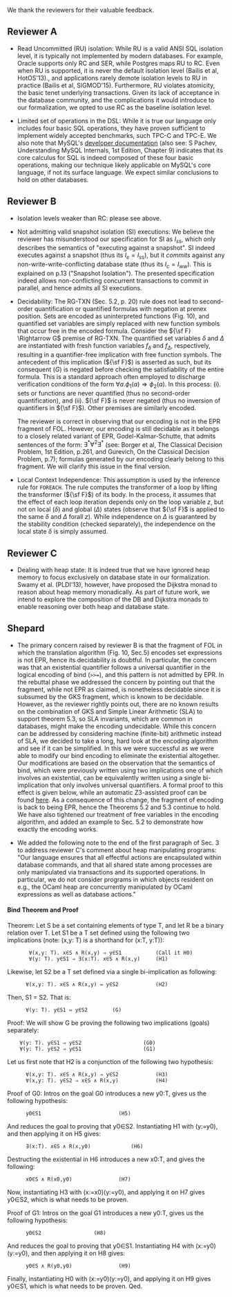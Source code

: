 We thank the reviewers for their valuable feedback.

Reviewer A
-----------

- Read Uncommitted (RU) isolation: While RU is a valid ANSI SQL
  isolation level, it is typically not implemented by modern
  databases. For example, Oracle supports only RC and SER, while
  Postgres maps RU to RC. Even when RU is supported, it is never the
  default isolation level (Bailis et al, HotOS'13)., and applications
  rarely demote isolation levels to RU in practice (Bailis et al,
  SIGMOD'15). Furthermore, RU violates atomicity, the basic tenet
  underlying transactions.  Given its lack of acceptance in the
  database community, and the complications it would introduce to our
  formalization, we opted to use RC as the baseline isolation level.

- Limited set of operations in the DSL: While it is true our language
  only includes four basic SQL operations, they have proven sufficient
  to implement widely accepted benchmarks, such TPC-C and TPC-E. We
  also note that MySQL's [developer
  documentation](https://dev.mysql.com/doc/internals/en/) (also see: S
  Pachev, Understanding MySQL Internals, 1st Edition, Chapter 9)
  indicates that its core calculus for SQL is indeed composed of these
  four basic operations, making our technique likely applicable on
  MySQL's core language, if not its surface language. We expect
  similar conclusions to hold on other databases.

Reviewer B
-------------

- Isolation levels weaker than RC: please see above.

- Not admitting valid snapshot isolation (SI) executions:  We believe
  the reviewer has misunderstood our specification for SI as $I_{ss}$,
  which only describes the semantics of "executing against a
  snapshot". SI indeed executes against a snapshot (thus its $I_e =
  I_{ss}$), but it *commits* against any non-write-write-conflicting
  database state (thus its $I_c = I_{ww}$). This is explained on p.13
  ("Snapshot Isolation"). The presented specification indeed allows
  non-conflicting concurrent transactions to commit in parallel, and hence
  admits all SI executions.

- Decidability: The RG-TXN (Sec. 5.2, p. 20) rule does not lead to
  second-order quantification or quantified formulas with negation at
  prenex position. Sets are encoded as uninterpreted functions (Fig.
  10), and quantified set variables are simply replaced with new
  function symbols that occur free in the encoded formula.  Consider
  the ${\sf F} \Rightarrow G$ premise of RG-TXN. The quantified set
  variables $\delta$ and $\Delta$ are instantiated with fresh function
  variables $f_{\delta}$ and $f_{\Delta}$, respectively, resulting in
  a quantifier-free implication with free function symbols. The
  antecedent of this implication (${\sf F}$) is asserted as such, but
  its consequent ($G$) is negated before checking the satisfiability
  of the entire formula. This is a standard approach often employed to
  discharge verification conditions of the form $\forall a. \phi_1(a)
  \Rightarrow \phi_2(a)$.  In this process: (i). sets or functions are
  never quantified (thus no second-order quantification), and
  (ii). ${\sf F}$ is never negated (thus no inversion of quantifiers
  in ${\sf F}$). Other premises are similarly encoded.

  The reviewer is correct in observing that our encoding is not in the
  EPR fragment of FOL.  However, our encoding is still decidable as it
  belongs to a closely related variant of EPR, Godel-Kalmar-Schutte,
  that admits sentences of the form:
  $\exists^{*}\forall^{2}\exists^{*}$ (see: Borger et al, The
  Classical Decision Problem, 1st Edition, p.261, and Gurevich, On the
  Classical Decision Problem, p.7); formulas generated by our encoding
  clearly belong to this fragment.  We will clarify this issue in the
  final version.

- Local Context Independence: This assumption is used by the inference
  rule for `FOREACH`. The rule computes the transformer of a loop by
  lifting the transformer (${\sf F}$) of its body. In the process, it
  assumes that the effect of each loop iteration depends only on
  the loop variable $z$, but not on local ($\delta$) and global
  ($\Delta$) states (observe that ${\sf F}$ is applied to the same
  $\delta$ and $\Delta$ forall $z$). While independence on $\Delta$ is
  guaranteed by the stability condition (checked separately), the
  independence on the local state $\delta$ is simply assumed.


Reviewer C
-------------

- Dealing with heap state: It is indeed true that we have ignored heap
  memory to focus exclusively on database state in our
  formalization. Swamy et al. (PLDI'13), however, have proposed the
  Dijkstra monad to reason about heap memory monadically.  As part of
  future work, we intend to explore the composition of the DB and
  Dijkstra monads to enable reasoning over both heap and database
  state.

Shepard
----------
- The primary concern raised by reviewer B is that the fragment of FOL
  in which the translation algorithm (Fig. 10, Sec.5) encodes set
  expressions is not EPR, hence its decidability is doubtful. In
  particular, the concern was that an existential quantifier follows a
  universal quantifier in the logical encoding of bind (`>>=`), and
  this pattern is not admitted by EPR. In the rebuttal phase we
  addressed the concern by pointing out that the fragment, while not
  EPR as claimed, is nonetheless decidable since it is subsumed by the
  GKS fragment, which is known to be decidable. However, as the
  reviewer rightly points out, there are no known results on the
  combination of GKS and Simple Linear Arithmetic (SLA) to support
  theorem 5.3, so SLA invariants, which are common in databases, might
  make the encoding undecidable. While this concern can be addressed
  by considering machine (finite-bit) arithmetic instead of SLA, we
  decided to take a long, hard look at the encoding algorithm and see
  if it can be simplified. In this we were successful as we were able
  to modify our bind encoding to eliminate the existential altogether. Our
  modifications are based on the observation that the semantics of
  bind, which were previously written using two implications one of
  which involves an existential, can be equivalently written using a
  single bi-implication that only involves universal quantifiers. A
  formal proof to this effect is given below, while an automatic
  Z3-assisted proof can be found [here](https://rise4fun.com/Z3/G1a).
  As a consequence of this change, the fragment of encoding is back to
  being EPR, hence the Theorems 5.2 and 5.3 continue to hold. We have
  also tightened our treatment of free variables in the encoding
  algorithm, and added an example to Sec. 5.2 to demonstrate how
  exactly the encoding works.

- We added the following note to the end of the first paragraph of
  Sec. 3 to address reviewer C's comment about heap manipulating
  programs: "Our language ensures that all effectful actions are
  encapsulated within database commands, and that all shared state
  among processes are only manipulated via transactions and its
  supported operations.  In particular, we do not consider programs in
  which objects resident on e.g., the OCaml heap are concurrently
  manipulated by OCaml expressions as well as database actions."

#### Bind Theorem and Proof ####

Theorem:
  Let S be a set containing elements of type T, and let R be a binary
  relation over T. Let S1 be a T set defined using the following two
  implications (note: (x,y: T) is a shorthand for (x:T, y:T)):

           ∀(x,y: T). x∈S ∧ R(x,y) ⇒ y∈S1			(Call it H0)
           ∀(y: T). y∈S1 ⇒ ∃(x:T). x∈S ∧ R(x,y)		(H1)

  Likewise, let S2 be a T set defined via a single bi-implication as
  following:

          ∀(x,y: T). x∈S ∧ R(x,y) ⇔ y∈S2			(H2)

  Then, S1 = S2. That is:

          ∀(y: T). y∈S1 ⇔ y∈S2        (G)

Proof:
  We will show G be proving the following two implications (goals)
  separately:

        ∀(y: T). y∈S1 ⇒ y∈S2					(G0)
        ∀(y: T). y∈S2 ⇒ y∈S1					(G1)

  Let us first note that H2 is a conjunction of the following two
  hypothesis:

          ∀(x,y: T). x∈S ∧ R(x,y) ⇒ y∈S2			(H3)
          ∀(x,y: T). y∈S2 ⇒ x∈S ∧ R(x,y)			(H4)

  Proof of G0:
  Intros on the goal G0 introduces a new y0:T, gives us the following
  hypothesis:

          y0∈S1							(H5)

  And reduces the goal to proving that y0∈S2.  Instantiating H1 with
  (y:=y0), and then applying it on H5 gives:

          ∃(x:T). x∈S ∧ R(x,y0)				(H6)

  Destructing the existential in H6 introduces a new x0:T, and gives the
  following:

          x0∈S ∧ R(x0,y0)				(H7)

  Now, instantiating H3 with (x:=x0)(y:=y0), and applying it on H7 gives
  y0∈S2, which is what needs to be proven.

  Proof of G1:
  Intros on the goal G1 introduces a new y0:T, gives us the following
  hypothesis:

          y0∈S2					(H8)

  And reduces the goal to proving that y0∈S1. Instantiating H4 with
  (x:=y0)(y:=y0), and then applying it on H8 gives:

          y0∈S ∧ R(y0,y0)				(H9)

  Finally, instantiating H0 with (x:=y0)(y:=y0), and applying it on H9
  gives y0∈S1, which is what needs to be proven.
Qed.

